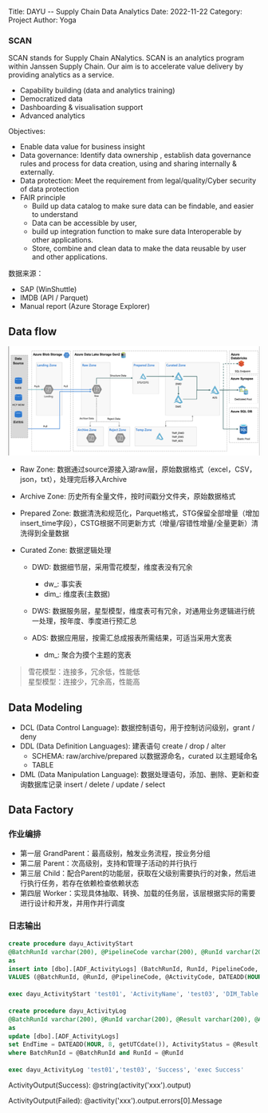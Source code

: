 Title: DAYU -- Supply Chain Data Analytics
Date: 2022-11-22
Category: Project
Author: Yoga

### SCAN

SCAN stands for Supply Chain ANalytics. SCAN is an analytics program within Janssen Supply Chain. Our aim is to accelerate value delivery by providing analytics as a service. 

* Capability building (data and analytics training)
* Democratized data
* Dashboarding & visualisation support
* Advanced analytics

Objectives:

* Enable data value for business insight
* Data governance: Identify data ownership , establish data governance rules and process for data creation, using
and sharing internally & externally.
* Data protection: Meet the requirement from legal/quality/Cyber security of data protection
* FAIR principle
    * Build up data catalog to make sure data can be findable, and easier to understand
    * Data can be accessible by user,
    * build up integration function to make sure data Interoperable by other applications.
    * Store, combine and clean data to make the data reusable by user and other applications. 


数据来源：

* SAP (WinShuttle)
* IMDB (API / Parquet)
* Manual report (Azure Storage Explorer)

## Data flow

![dataflow](img/dayu1.png)

* Raw Zone: 数据通过source源接入湖raw层，原始数据格式（excel，CSV，json，txt），处理完后移入Archive

* Archive Zone: 历史所有全量文件，按时间戳分文件夹，原始数据格式

* Prepared Zone: 数据清洗和规范化，Parquet格式，STG保留全部增量（增加insert_time字段），CSTG根据不同更新方式（增量/容错性增量/全量更新）清洗得到全量数据

* Curated Zone: 数据逻辑处理

    * DWD: 数据细节层，采用雪花模型，维度表没有冗余
        * dw_: 事实表
        * dim_: 维度表(主数据)

    * DWS: 数据服务层，星型模型，维度表可有冗余，对通用业务逻辑进行统一处理，按年度、季度进行预汇总

    * ADS: 数据应用层，按需汇总成报表所需结果，可适当采用大宽表
        * dm_: 聚合为摸个主题的宽表

> 雪花模型：连接多，冗余低，性能低 <br/>星型模型：连接少，冗余高，性能高
## Data Modeling

* DCL (Data Control Language): 数据控制语句，用于控制访问级别，grant / deny
* DDL (Data Definition Languages): 建表语句 create / drop / alter
    * SCHEMA: raw/archive/prepared 以数据源命名，curated 以主题域命名
    * TABLE
* DML (Data Manipulation Language): 数据处理语句，添加、删除、更新和查询数据库记录 insert / delete / update / select

## Data Factory

### 作业编排

* 第一层 GrandParent：最高级别，触发业务流程，按业务分组
* 第二层 Parent：次高级别，支持和管理子活动的并行执行
* 第三层 Child：配合Parent的功能层，获取在父级别需要执行的对象，然后进行执行任务，若存在依赖检查依赖状态
* 第四层 Worker：实现具体抽取、转换、加载的任务层，该层根据实际的需要进行设计和开发，并用作并行调度

### 日志输出

```sql
create procedure dayu_ActivityStart 
@BatchRunId varchar(200), @PipelineCode varchar(200), @RunId varchar(200), @ActivityCode varchar(200)
as
insert into [dbo].[ADF_ActivityLogs] (BatchRunId, RunId, PipelineCode, ActivityCode, StartTime) 
VALUES (@BatchRunId, @RunId, @PipelineCode, @ActivityCode, DATEADD(HOUR, 8, getUTCdate()))

exec dayu_ActivityStart 'test01', 'ActivityName', 'test03', 'DIM_Table'

create procedure dayu_ActivityLog 
@BatchRunId varchar(200), @RunId varchar(200), @Result varchar(200), @ActivityOutput varchar(max)
as
update [dbo].[ADF_ActivityLogs] 
set EndTime = DATEADD(HOUR, 8, getUTCdate()), ActivityStatus = @Result, ActivityOutput = @ActivityOutput
where BatchRunId = @BatchRunId and RunId = @RunId

exec dayu_ActivityLog 'test01','test03', 'Success', 'exec Success'
```

ActivityOutput(Success): @string(activity('xxx').output)

ActivityOutput(Failed): @activity('xxx').output.errors[0].Message

